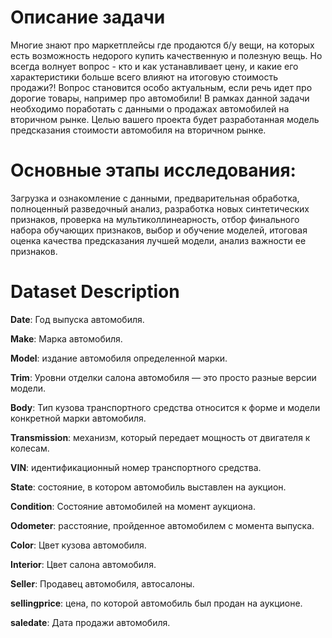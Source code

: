 # Описание задачи
Многие знают про маркетплейсы где продаются б/у вещи, на которых есть возможность недорого купить качественную и полезную вещь. 
Но всегда волнует вопрос - кто и как устанавливает цену, и какие его характеристики больше всего влияют на итоговую стоимость продажи?! 
Вопрос становится особо актуальным, если речь идет про дорогие товары, например про автомобили!
В рамках данной задачи необходимо поработать с данными о продажах автомобилей на вторичном рынке. 
Целью вашего проекта будет разработанная модель предсказания стоимости автомобиля на вторичном рынке.

# Основные этапы исследования:
Загрузка и ознакомление с данными,
предварительная обработка,
полноценный разведочный анализ,
разработка новых синтетических признаков,
проверка на мультиколлинеарность,
отбор финального набора обучающих признаков,
выбор и обучение моделей,
итоговая оценка качества предсказания лучшей модели,
анализ важности ее признаков.

# Dataset Description
<b>Date</b>: Год выпуска автомобиля.<p>
<b>Make</b>: Марка автомобиля.<p>
<b>Model</b>: издание автомобиля определенной марки.<p>
<b>Trim</b>: Уровни отделки салона автомобиля — это просто разные версии модели.<p>
<b>Body</b>: Тип кузова транспортного средства относится к форме и модели конкретной марки автомобиля.<p>
<b>Transmission</b>: механизм, который передает мощность от двигателя к колесам.<p>
<b>VIN</b>: идентификационный номер транспортного средства.<p>
<b>State</b>: состояние, в котором автомобиль выставлен на аукцион.<p>
<b>Condition</b>: Состояние автомобилей на момент аукциона.<p>
<b>Odometer</b>: расстояние, пройденное автомобилем с момента выпуска.<p>
<b>Color</b>: Цвет кузова автомобиля.<p>
<b>Interior</b>: Цвет салона автомобиля.<p>
<b>Seller</b>: Продавец автомобиля, автосалоны.<p>
<b>sellingprice</b>: цена, по которой автомобиль был продан на аукционе.<p>
<b>saledate</b>: Дата продажи автомобиля.<p>
